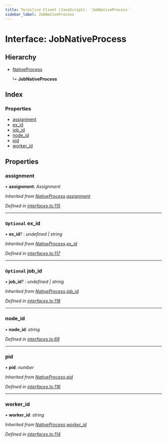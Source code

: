 ```yaml
---
title: Teraslice Client (JavaScript): `JobNativeProcess`
sidebar_label: JobNativeProcess
---
```


# Interface: JobNativeProcess

## Hierarchy

* [NativeProcess](nativeprocess.md)

  ↳ **JobNativeProcess**

## Index

### Properties

* [assignment](jobnativeprocess.md#assignment)
* [ex_id](jobnativeprocess.md#optional-ex_id)
* [job_id](jobnativeprocess.md#optional-job_id)
* [node_id](jobnativeprocess.md#node_id)
* [pid](jobnativeprocess.md#pid)
* [worker_id](jobnativeprocess.md#worker_id)

## Properties

###  assignment

• **assignment**: *Assignment*

*Inherited from [NativeProcess](nativeprocess.md).[assignment](nativeprocess.md#assignment)*

*Defined in [interfaces.ts:115](https://github.com/terascope/teraslice/blob/d8feecc03/packages/teraslice-client-js/src/interfaces.ts#L115)*

___

### `Optional` ex_id

• **ex_id**? : *undefined | string*

*Inherited from [NativeProcess](nativeprocess.md).[ex_id](nativeprocess.md#optional-ex_id)*

*Defined in [interfaces.ts:117](https://github.com/terascope/teraslice/blob/d8feecc03/packages/teraslice-client-js/src/interfaces.ts#L117)*

___

### `Optional` job_id

• **job_id**? : *undefined | string*

*Inherited from [NativeProcess](nativeprocess.md).[job_id](nativeprocess.md#optional-job_id)*

*Defined in [interfaces.ts:118](https://github.com/terascope/teraslice/blob/d8feecc03/packages/teraslice-client-js/src/interfaces.ts#L118)*

___

###  node_id

• **node_id**: *string*

*Defined in [interfaces.ts:69](https://github.com/terascope/teraslice/blob/d8feecc03/packages/teraslice-client-js/src/interfaces.ts#L69)*

___

###  pid

• **pid**: *number*

*Inherited from [NativeProcess](nativeprocess.md).[pid](nativeprocess.md#pid)*

*Defined in [interfaces.ts:116](https://github.com/terascope/teraslice/blob/d8feecc03/packages/teraslice-client-js/src/interfaces.ts#L116)*

___

###  worker_id

• **worker_id**: *string*

*Inherited from [NativeProcess](nativeprocess.md).[worker_id](nativeprocess.md#worker_id)*

*Defined in [interfaces.ts:114](https://github.com/terascope/teraslice/blob/d8feecc03/packages/teraslice-client-js/src/interfaces.ts#L114)*
